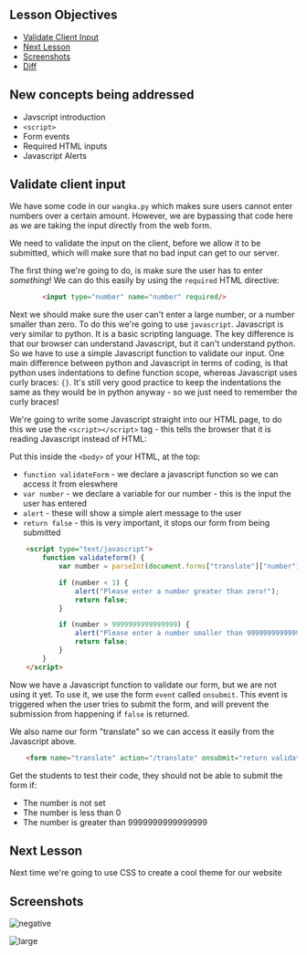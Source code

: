 ## Lesson Objectives

* [Validate Client Input](#validate-client-input)
* [Next Lesson](#next-lesson)
* [Screenshots](#screenshots)
* [Diff](https://github.com/lathonez/wangka/compare/lesson-twelve...lesson-thirteen)

## New concepts being addressed

* Javscript introduction
* `<script>`
* Form events
* Required HTML inputs
* Javascript Alerts

## Validate client input

We have some code in our `wangka.py` which makes sure users cannot enter numbers over a certain amount. However, we are bypassing that code here as we are taking the input directly from the web form.

We need to validate the input on the client, before we allow it to be submitted, which will make sure that no bad input can get to our server.

The first thing we're going to do, is make sure the user has to enter _something_! We can do this easily by using the `required` HTML directive:

```html
        <input type="number" name="number" required/>
```

Next we should make sure the user can't enter a large number, or a number smaller than zero. To do this we're going to use `javascript`. Javascript is very similar to python. It is a basic scripting language. The key difference is that our browser can understand Javascript, but it can't understand python. So we have to use a simple Javascript function to validate our input. One main difference between python and Javascript in terms of coding, is that python uses indentations to define function scope, whereas Javascript uses curly braces: `{}`. It's still very good practice to keep the indentations the same as they would be in python anyway - so we just need to remember the curly braces!

We're going to write some Javascript straight into our HTML page, to do this we use the `<script></script>` tag - this tells the browser that it is reading Javascript instead of HTML:

Put this inside the `<body>` of your HTML, at the top:

* `function validateForm` - we declare a javascript function so we can access it from eleswhere
* `var number` - we declare a variable for our number - this is the input the user has entered
* `alert` - these will show a simple alert message to the user
* `return false` - this is very important, it stops our form from being submitted

```html
    <script type="text/javascript">
        function validateform() {
            var number = parseInt(document.forms["translate"]["number"].value);

            if (number < 1) {
                alert("Please enter a number greater than zero!");
                return false;
            }

            if (number > 9999999999999999) {
                alert("Please enter a number smaller than 9999999999999999!");
                return false;
            }
        }
    </script>
```

Now we have a Javascript function to validate our form, but we are not using it yet. To use it, we use the form `event` called `onsubmit`. This event is triggered when the user tries to submit the form, and will prevent the submission from happening if `false` is returned.

We also name our form "translate" so we can access it easily from the Javascript above.

```html
    <form name="translate" action="/translate" onsubmit="return validateform()" method="get">
```

Get the students to test their code, they should not be able to submit the form if:

* The number is not set
* The number is less than 0
* The number is greater than 9999999999999999

## Next Lesson

Next time we're going to use CSS to create a cool theme for our website

## Screenshots

![negative](https://github.com/lathonez/wangka/blob/master/lessons/screens/12-negative.png "negative")

![large](https://github.com/lathonez/wangka/blob/master/lessons/screens/12-large.png "large")
